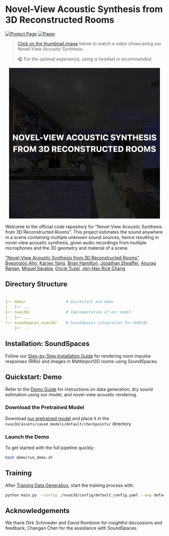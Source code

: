 # Novel-View Acoustic Synthesis from 3D Reconstructed Rooms

[![Project Page](https://img.shields.io/badge/Project-Page-blue)](https://nvas3d.github.io)
[![Paper](https://img.shields.io/badge/Paper-arXiv-blueviolet)](http://arxiv.org/abs/2310.15130)


> [Click on the thumbnail image](https://docs-assets.developer.apple.com/ml-research/models/nvas/teaser.mp4) below to watch a video showcasing our Novel-View Acoustic Synthesis.
>
> 🎧 _For the optimal experience, using a headset is recommended._

<p align="center">
  <a href="https://docs-assets.developer.apple.com/ml-research/models/nvas/teaser.mp4" target="_blank"> <!-- Adjusted path -->
    <img src="assets/images/thumbnail.png" alt="Demo Video" width="480">
  </a>
</p>

Welcome to the official code repository for "Novel-View Acoustic Synthesis from 3D Reconstructed Rooms". 
This project estimates the sound anywhere in a scene containing multiple unknown sound sources, hence resulting in novel-view acoustic synthesis, given audio recordings from multiple microphones and the 3D geometry and material of a scene.


["Novel-View Acoustic Synthesis from 3D Reconstructed Rooms"](http://arxiv.org/abs/2310.15130)\
[Byeongjoo Ahn](https://byeongjooahn.github.io), 
[Karren Yang](https://karreny.github.io), 
[Brian Hamilton](https://www.brianhamilton.co), 
[Jonathan Sheaffer](https://www.linkedin.com/in/jsheaffer/), 
[Anurag Ranjan](https://anuragranj.github.io), 
[Miguel Sarabia](https://scholar.google.co.uk/citations?user=U2mA-EAAAAAJ&hl=en), 
[Oncel Tuzel](https://www.onceltuzel.net), 
[Jen-Hao Rick Chang](https://rick-chang.github.io)

## Directory Structure
```yaml
.
├── demo/                  # Quickstart and demo
│   ├── ...                
├── nvas3d/                # Implementation of our model
│   ├── ...                
└── soundspaces_nvas3d/    # SoundSpaces integration for NVAS3D
    ├── ...                
```

## Installation: SoundSpaces
Follow our [Step-by-Step Installation Guide](soundspaces_nvas3d/README.md) for rendering room impulse responses (RIRs) and images in Matterport3D rooms using SoundSpaces.

## Quickstart: Demo
Refer to the [Demo Guide](demo/README.md) for instructions on data generation, dry sound estimation using our model, and novel-view acoustic rendering. 

### Download the Pretrained Model
Download [our pretrained model](https://docs-assets.developer.apple.com/ml-research/models/nvas/checkpoint_200.pt) and place it in the `nvas3d/assets/saved_models/default/checkpoints/` directory.

### Launch the Demo
To get started with the full pipeline quickly:
```bash
bash demo/run_demo.sh
```

## Training
After [Training Data Generation](nvas3d/utils/training_data_generation/README.md), start the training process with:
```bash
python main.py --config ./nvas3d/config/default_config.yaml --exp default_exp
```

## Acknowledgements
We thank Dirk Schroeder and David Romblom for insightful discussions and feedback, Changan Chen for the assistance with SoundSpaces.

<!-- ## TODO (remove it before publish)
- [ ] Update the link for arXiv (line 4 in README.md)
- [x] Update the link for our pretrained model (line 50 in README.md, line 8 in demo/README.md)
- [x] Update the link for teaser video (currently from Byeongjoo's website) (lines 8 and 13 in README.md)
- [x] Update teaser video to Binaural
- [x] Add issues about headless rendering
- [x] Add script to generate training dataset
- [x] Update License and Acknowledgement with proper format
- [x] Update README to clarify optional tasks -->
